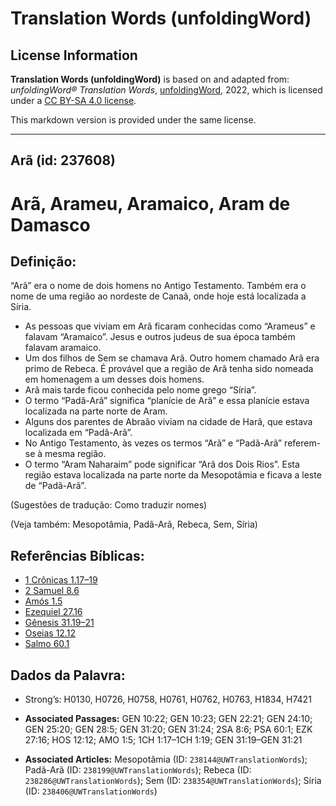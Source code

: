 # Translation Words (unfoldingWord)

## License Information

**Translation Words (unfoldingWord)** is based on and adapted from: _unfoldingWord® Translation Words_, [unfoldingWord](https://unfoldingword.org/utw), 2022, which is licensed under a [CC BY-SA 4.0 license](https://creativecommons.org/licenses/by-sa/4.0/legalcode.en).

This markdown version is provided under the same license.



--------------------------------

## Arã (id: 237608)

Arã, Arameu, Aramaico, Aram de Damasco
======================================

Definição:
----------

“Arã” era o nome de dois homens no Antigo Testamento. Também era o nome de uma região ao nordeste de Canaã, onde hoje está localizada a Síria.

* As pessoas que viviam em Arã ficaram conhecidas como “Arameus” e falavam “Aramaico”. Jesus e outros judeus de sua época também falavam aramaico.
* Um dos filhos de Sem se chamava Arã. Outro homem chamado Arã era primo de Rebeca. É provável que a região de Arã tenha sido nomeada em homenagem a um desses dois homens.
* Arã mais tarde ficou conhecida pelo nome grego “Síria”.
* O termo “Padã\-Arã” significa “planície de Arã” e essa planície estava localizada na parte norte de Aram.
* Alguns dos parentes de Abraão viviam na cidade de Harã, que estava localizada em “Padã\-Arã”.
* No Antigo Testamento, às vezes os termos “Arã” e “Padã\-Arã” referem\-se à mesma região.
* O termo “Aram Naharaim” pode significar “Arã dos Dois Rios”. Esta região estava localizada na parte norte da Mesopotâmia e ficava a leste de “Padã\-Arã”.

(Sugestões de tradução: Como traduzir nomes)

(Veja também: Mesopotâmia, Padã\-Arã, Rebeca, Sem, Síria)

Referências Bíblicas:
---------------------

* [1 Crônicas 1\.17–19](https://ref.ly/1Chr1:17-1Chr1:19)
* [2 Samuel 8\.6](https://ref.ly/2Sam8:6)
* [Amós 1\.5](https://ref.ly/Amos1:5)
* [Ezequiel 27\.16](https://ref.ly/Ezek27:16)
* [Gênesis 31\.19–21](https://ref.ly/Gen31:19-Gen31:21)
* [Oseias 12\.12](https://ref.ly/Hos12:12)
* [Salmo 60\.1](https://ref.ly/Ps60:1)

Dados da Palavra:
-----------------

* Strong’s: H0130, H0726, H0758, H0761, H0762, H0763, H1834, H7421

* **Associated Passages:** GEN 10:22; GEN 10:23; GEN 22:21; GEN 24:10; GEN 25:20; GEN 28:5; GEN 31:20; GEN 31:24; 2SA 8:6; PSA 60:1; EZK 27:16; HOS 12:12; AMO 1:5; 1CH 1:17–1CH 1:19; GEN 31:19–GEN 31:21
* **Associated Articles:** Mesopotâmia (ID: `238144@UWTranslationWords`); Padã-Arã (ID: `238199@UWTranslationWords`); Rebeca (ID: `238286@UWTranslationWords`); Sem (ID: `238354@UWTranslationWords`); Síria (ID: `238406@UWTranslationWords`)

